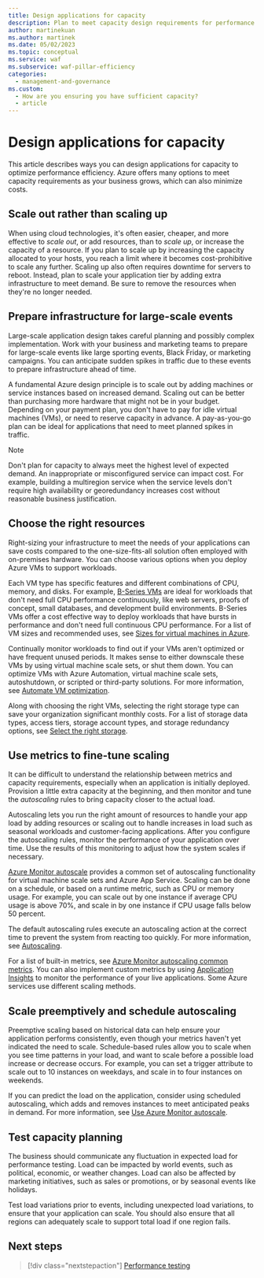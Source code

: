 ```yaml
---
title: Design applications for capacity
description: Plan to meet capacity design requirements for performance efficiency. Understand options to reduce cost.
author: martinekuan
ms.author: martinek
ms.date: 05/02/2023
ms.topic: conceptual
ms.service: waf
ms.subservice: waf-pillar-efficiency
categories:
  - management-and-governance
ms.custom:
  - How are you ensuring you have sufficient capacity?
  - article
---
```

# Design applications for capacity

This article describes ways you can design applications for capacity to optimize performance efficiency. Azure offers many options to meet capacity requirements as your business grows, which can also minimize costs.

## Scale out rather than scaling up

When using cloud technologies, it's often easier, cheaper, and more effective to *scale out*, or add resources, than to *scale up*, or increase the capacity of a resource. If you plan to scale up by increasing the capacity allocated to your hosts, you reach a limit where it becomes cost-prohibitive to scale any further. Scaling up also often requires downtime for servers to reboot. Instead, plan to scale your application tier by adding extra infrastructure to meet demand. Be sure to remove the resources when they're no longer needed.

## Prepare infrastructure for large-scale events

Large-scale application design takes careful planning and possibly complex implementation. Work with your business and marketing teams to prepare for large-scale events like large sporting events, Black Friday, or marketing campaigns. You can anticipate sudden spikes in traffic due to these events to prepare infrastructure ahead of time.

A fundamental Azure design principle is to scale out by adding machines or service instances based on increased demand. Scaling out can be better than purchasing more hardware that might not be in your budget. Depending on your payment plan, you don't have to pay for idle virtual machines (VMs), or need to reserve capacity in advance. A pay-as-you-go plan can be ideal for applications that need to meet planned spikes in traffic.

> [!NOTE]
> Don't plan for capacity to always meet the highest level of expected demand. An inappropriate or misconfigured service can impact cost. For example, building a multiregion service when the service levels don't require high availability or georedundancy increases cost without reasonable business justification.

## Choose the right resources

Right-sizing your infrastructure to meet the needs of your applications can save costs compared to the one-size-fits-all solution often employed with on-premises hardware. You can choose various options when you deploy Azure VMs to support workloads.

Each VM type has specific features and different combinations of CPU, memory, and disks. For example, [B-Series VMs](/azure/virtual-machines/sizes-b-series-burstable) are ideal for workloads that don't need full CPU performance continuously, like web servers, proofs of concept, small databases, and development build environments. B-Series VMs offer a cost effective way to deploy workloads that have bursts in performance and don't need full continuous CPU performance. For a list of VM sizes and recommended uses, see [Sizes for virtual machines in Azure](/azure/virtual-machines/sizes).

Continually monitor workloads to find out if your VMs aren't optimized or have frequent unused periods. It makes sense to either downscale these VMs by using virtual machine scale sets, or shut them down. You can optimize VMs with Azure Automation, virtual machine scale sets, autoshutdown, or scripted or third-party solutions. For more information, see [Automate VM optimization](/azure/cloud-adoption-framework/migrate/azure-best-practices/migrate-best-practices-costs#best-practice-automate-vm-optimization).

Along with choosing the right VMs, selecting the right storage type can save your organization significant monthly costs. For a list of storage data types, access tiers, storage account types, and storage redundancy options, see [Select the right storage](/azure/cloud-adoption-framework/migrate/azure-best-practices/migrate-best-practices-costs#best-practice-select-the-right-storage).

## Use metrics to fine-tune scaling

It can be difficult to understand the relationship between metrics and capacity requirements, especially when an application is initially deployed. Provision a little extra capacity at the beginning, and then monitor and tune the *autoscaling* rules to bring capacity closer to the actual load.

Autoscaling lets you run the right amount of resources to handle your app load by adding resources or scaling out to handle increases in load such as seasonal workloads and customer-facing applications. After you configure the autoscaling rules, monitor the performance of your application over time. Use the results of this monitoring to adjust how the system scales if necessary.

[Azure Monitor autoscale](/azure/azure-monitor/platform/autoscale-overview) provides a common set of autoscaling functionality for virtual machine scale sets and Azure App Service. Scaling can be done on a schedule, or based on a runtime metric, such as CPU or memory usage. For example, you can scale out by one instance if average CPU usage is above 70%, and scale in by one instance if CPU usage falls below 50 percent.

The default autoscaling rules execute an autoscaling action at the correct time to prevent the system from reacting too quickly. For more information, see [Autoscaling](/azure/architecture/best-practices/auto-scaling).

For a list of built-in metrics, see [Azure Monitor autoscaling common metrics](/azure/azure-monitor/platform/autoscale-common-metrics). You can also implement custom metrics by using [Application Insights](/azure/azure-monitor/app/app-insights-overview) to monitor the performance of your live applications. Some Azure services use different scaling methods.

## Scale preemptively and schedule autoscaling

Preemptive scaling based on historical data can help ensure your application performs consistently, even though your metrics haven't yet indicated the need to scale. Schedule-based rules allow you to scale when you see time patterns in your load, and want to scale before a possible load increase or decrease occurs. For example, you can set a trigger attribute to scale out to 10 instances on weekdays, and scale in to four instances on weekends.

If you can predict the load on the application, consider using scheduled autoscaling, which adds and removes instances to meet anticipated peaks in demand. For more information, see [Use Azure Monitor autoscale](/azure/architecture/best-practices/auto-scaling#use-azure-monitor-autoscale).

## Test capacity planning

The business should communicate any fluctuation in expected load for performance testing. Load can be impacted by world events, such as political, economic, or weather changes. Load can also be affected by marketing initiatives, such as sales or promotions, or by seasonal events like holidays.

Test load variations prior to events, including unexpected load variations, to ensure that your application can scale. You should also ensure that all regions can adequately scale to support total load if one region fails.

## Next steps

> [!div class="nextstepaction"]
> [Performance testing](./performance-test.md)

